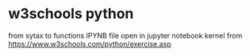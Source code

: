# w3schools python 
from sytax to functions
IPYNB file 
open in jupyter notebook kernel
from https://www.w3schools.com/python/exercise.asp
